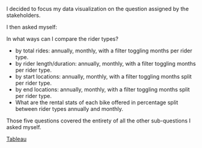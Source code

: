 I decided to focus my data visualization on the question assigned by the stakeholders.


I then asked myself:

In what ways can I compare the rider types?

* by total rides: annually, monthly, with a filter toggling months per rider type.
* by rider length/duration: annually, monthly, with a filter toggling months per rider type.
* by start locations: annually, monthly, with a filter toggling months split per rider type.
* by end locations: annually, monthly, with a filter toggling months split per rider type.
* What are the rental stats of each bike offered in percentage split between rider types annually and monthly.

Those five questions covered the entirety of all the other sub-questions I asked myself.


[Tableau](https://public.tableau.com/app/profile/matt.johnson.0304/viz/CaseStudy1_16884106053400/CaseStudy1)
